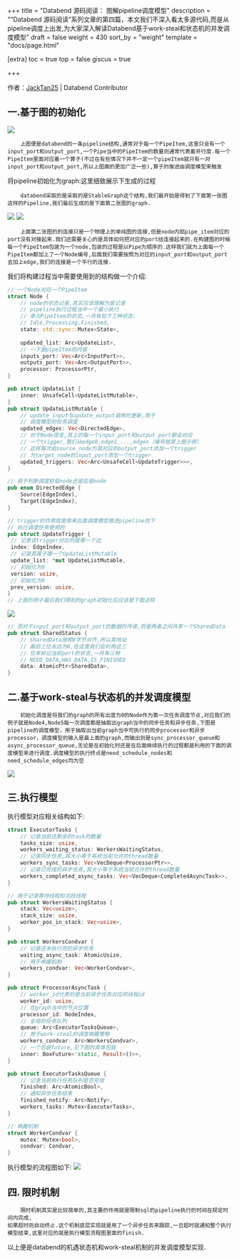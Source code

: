 +++
title = "Databend 源码阅读： 图解pipeline调度模型"
description = "“Databend 源码阅读”系列文章的第四篇，本文我们不深入看太多源代码,而是从pipeline调度上出发,为大家深入解读Databend基于work-steal和状态机的并发调度模型"
draft = false
weight = 430
sort_by = "weight"
template = "docs/page.html"

[extra]
toc = true
top = false
giscus = true

+++

作者：[JackTan25](https://github.com/JackTan25) | Databend Contributor

## 一.基于图的初始化
![](imgs/1.pipeline%E5%9F%BA%E6%9C%AC%E7%BB%93%E6%9E%84.png)
```text
    上图便是databend的一条pipeline结构,通常对于每一个PipeItem,这里只会有一个input_port和output_port,一个Pipe当中的PipeItem的数量则通常代表着并行度.每一个PipeItem里面对应着一个算子(不过在有些情况下并不一定一个pipeItem就只有一对input_port和output_port,所以上图画的更加广泛一些),算子的推进由调度模型来触发
```
将pipeline初始化为graph:这里细致展示下生成的过程
```text
    databend采取的是采取的是StableGraph这个结构,我们最开始是得到了下面第一张图这样的Pipeline,我们最后生成的是下面第二张图的graph.
```
![](imgs/2.pipeline-graph%E6%9E%84%E5%BB%BA(1).jpg)
![](imgs/3.pipeline-graph%E6%9E%84%E5%BB%BA(2).jpg)
```text
    上面第二张图的的连接只是一个物理上的单纯图的连接,但是node内部pipe_item对应的port没有对接起来.我们还需要关心的是具体如何把对应的port给连接起来的.在构建图的时候每一个PipeItem包装为一个node,包装的过程是以Pipe为顺序的.这样我们就为上面每一个PipeItem都加上了一个Node编号,后面我们需要按照为对应的input_port和output_port去加上edge,我们的连接是一个平行的连接.
```
我们将构建过程当中需要使用到的结构做一个介绍:
```rust
// 一个Node对应一个PipeItem
struct Node {
    // node的状态记录,其实应该理解为是记录
    // pipeline执行过程当中一个最小执行
    // 单元PipeItem的状态,一共有如下三种状态:
    // Idle,Processing,Finished,
    state: std::sync::Mutex<State>,
    
    updated_list: Arc<UpdateList>,
    // 一下是pipeItem的内容
    inputs_port: Vec<Arc<InputPort>>,
    outputs_port: Vec<Arc<OutputPort>>,
    processor: ProcessorPtr,
}

pub struct UpdateList {
    inner: UnsafeCell<UpdateListMutable>,
}
pub struct UpdateListMutable {
    // update_input与update_output调用时更新,用于
    // 调度模型的任务调度
    updated_edges: Vec<DirectedEdge>,
    // 对于Node而言,其上的每一个input_port和output_port都会对应
    // 一个trigger,我们从edge0,edge1,...,edgen（编号就是上图示例）
    // 这样每次给source_node为其对应的output_port添加一个trigger
    // 为target_node的input_port添加一个trigger
    updated_triggers: Vec<Arc<UnsafeCell<UpdateTrigger>>>,
}

// 用于判断调度前驱node还是后驱node
pub enum DirectedEdge {
    Source(EdgeIndex),
    Target(EdgeIndex),
}

// trigger的作用就是用来后面调度模型推进pipeline向下
// 执行调度任务使用的
pub struct UpdateTrigger {
 // 记录该trigger对应的是哪一个边
 index: EdgeIndex,
 // 记录其属于哪一个UpdateListMutable
 update_list: *mut UpdateListMutable,
 // 初始化为0
 version: usize,
 // 初始化为0
 prev_version: usize,
}
// 上面的例子最后我们得到的graph初始化后应该是下面这样
```
![](imgs/4.pipeline-graph%E6%9E%84%E5%BB%BA(3).jpg)
```rust
// 而对于input_port和output_port的数据的传递,则是两者之间共享一个SharedData
pub struct SharedStatus {
    // SharedData按照8字节对齐,所以其地址
    // 最后三位永远为0,在这里我们会利用这三
    // 位来标记当前port的状态,一共有三种
    // NEED_DATA,HAS_DATA,IS_FINISHED
    data: AtomicPtr<SharedData>,
}
```
## 二.基于work-steal与状态机的并发调度模型
```text
    初始化调度是将我们的graph的所有出度为0的Node作为第一次任务调度节点,对应我们的例子就是Node4,Node5每一次调度都是抽取出graph当中的同步任务和异步任务,下图是pipeline的调度模型，用于抽取出当前graph当中可执行的同步processor和异步processor，调度模型的输入是最上面的graph,而输出则是sync_processor_queue和async_processor_queue,无论是在初始化时还是在后面继续执行的过程都是利用的下面的调度模型来进行调度.调度模型的执行终点是need_schedule_nodes和need_schedule_edges均为空
```
![](imgs/5.%E8%B0%83%E5%BA%A6%E6%A8%A1%E5%9E%8B.jpg)

## 三.执行模型
执行模型对应相关结构如下:
```rust
struct ExecutorTasks {
    // 记录当前还剩余的task的数量
    tasks_size: usize,
    workers_waiting_status: WorkersWaitingStatus,
    // 记录同步任务,其大小等于系统当前允许的thread数量
    workers_sync_tasks: Vec<VecDeque<ProcessorPtr>>,
    // 记录已完成的异步任务,其大小等于系统当前允许的thread数量
    workers_completed_async_tasks: Vec<VecDeque<CompletedAsyncTask>>,
}

// 用于记录等待线程和活跃线程
pub struct WorkersWaitingStatus {
    stack: Vec<usize>,
    stack_size: usize,
    worker_pos_in_stack: Vec<usize>,
}

pub struct WorkersCondvar {
    // 记录还未执行完的异步任务
    waiting_async_task: AtomicUsize,
    // 用于唤醒机制
    workers_condvar: Vec<WorkerCondvar>,
}

pub struct ProcessorAsyncTask {
    // worker_id代表的是当前异步任务对应的线程id
    worker_id: usize,
    // 在graph当中的节点位置
    processor_id: NodeIndex,
    // 全局的任务队列
    queue: Arc<ExecutorTasksQueue>,
    // 用于work-steal的调度唤醒策略
    workers_condvar: Arc<WorkersCondvar>,
    // 一个包装future,见下图的具体包装
    inner: BoxFuture<'static, Result<()>>,
}

pub struct ExecutorTasksQueue {
    // 记录当前执行任务队列是否完成
    finished: Arc<AtomicBool>,
    // 通知异步任务结束
    finished_notify: Arc<Notify>,
    workers_tasks: Mutex<ExecutorTasks>,
}

// 唤醒机制
struct WorkerCondvar {
    mutex: Mutex<bool>,
    condvar: Condvar,
}
```
执行模型的流程图如下:
![](imgs/6.%E5%B9%B6%E5%8F%91%E6%89%A7%E8%A1%8C%E6%A8%A1%E5%9E%8B.jpg)
## 四. 限时机制
```text
    限时机制其实是比较简单的,其主要的作用就是限制sql的pipeline执行的时间在规定时间内完成,
如果超时则自动终止.这个机制底层实现就是用了一个异步任务来跟踪,一旦超时就通知整个执行模型结束,这里对应的就是执行模型流程图里面的finish.
```
以上便是databend的机遇状态机和work-steal机制的并发调度模型实现.